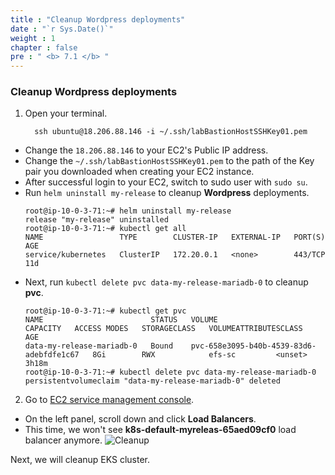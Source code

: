 ```yaml
---
title : "Cleanup Wordpress deployments"
date : "`r Sys.Date()`"
weight : 1
chapter : false
pre : " <b> 7.1 </b> "
---
```


### Cleanup Wordpress deployments
1. Open your terminal.
    ```
      ssh ubuntu@18.206.88.146 -i ~/.ssh/labBastionHostSSHKey01.pem
    ```
  - Change the ``18.206.88.146`` to your EC2's Public IP address.
  - Change the ``~/.ssh/labBastionHostSSHKey01.pem`` to the path of the Key pair you downloaded when creating your EC2 instance.
  - After successful login to your EC2, switch to sudo user with ``sudo su``.
  - Run ``helm uninstall my-release`` to cleanup **Wordpress** deployments.
    ```
    root@ip-10-0-3-71:~# helm uninstall my-release
    release "my-release" uninstalled
    root@ip-10-0-3-71:~# kubectl get all
    NAME                 TYPE        CLUSTER-IP   EXTERNAL-IP   PORT(S)   AGE
    service/kubernetes   ClusterIP   172.20.0.1   <none>        443/TCP   11d
    ```
  - Next, run ``kubectl delete pvc data-my-release-mariadb-0`` to cleanup **pvc**.
    ```
    root@ip-10-0-3-71:~# kubectl get pvc
    NAME                        STATUS   VOLUME                                     CAPACITY   ACCESS MODES   STORAGECLASS   VOLUMEATTRIBUTESCLASS   AGE
    data-my-release-mariadb-0   Bound    pvc-658e3095-b40b-4539-83d6-adebfdfe1c67   8Gi        RWX            efs-sc         <unset>                 3h18m
    root@ip-10-0-3-71:~# kubectl delete pvc data-my-release-mariadb-0
    persistentvolumeclaim "data-my-release-mariadb-0" deleted
    ```

2. Go to [EC2 service management console](https://console.aws.amazon.com/ec2/v2/home).
  - On the left panel, scroll down and click **Load Balancers**.
  - This time, we won't see **k8s-default-myreleas-65aed09cf0** load balancer anymore.
  ![Cleanup](/workshop.chaunguyen.site/7.cleanup/ws01-cleanup01.png)

Next, we will cleanup EKS cluster.